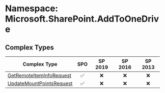 # Namespace: Microsoft.SharePoint.AddToOneDrive

## Complex Types

Complex Type | SPO | SP 2019 | SP 2016 | SP 2013
----------|:---:|:-------:|:-------:|:-------:
[GetRemoteItemInfoRequest](./ComplexTypes/GetRemoteItemInfoRequest.md) | ✅ | ❌ | ❌ | ❌
[UpdateMountPointsRequest](./ComplexTypes/UpdateMountPointsRequest.md) | ✅ | ❌ | ❌ | ❌